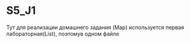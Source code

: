# S5_J1
Тут для реализации домашнего задания (Map) используется первая лабораторная(List), поэтомув одном файле
